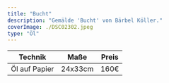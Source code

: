 ```yaml
---
title: "Bucht"
description: "Gemälde 'Bucht' von Bärbel Köller."
coverImage: ./DSC02302.jpeg
type: "Öl"
---
```


| Technik                     | Maße      | Preis |
|-----------------------------|-----------|-------|
| Öl auf Papier               | 24x33cm   | 160€  |
